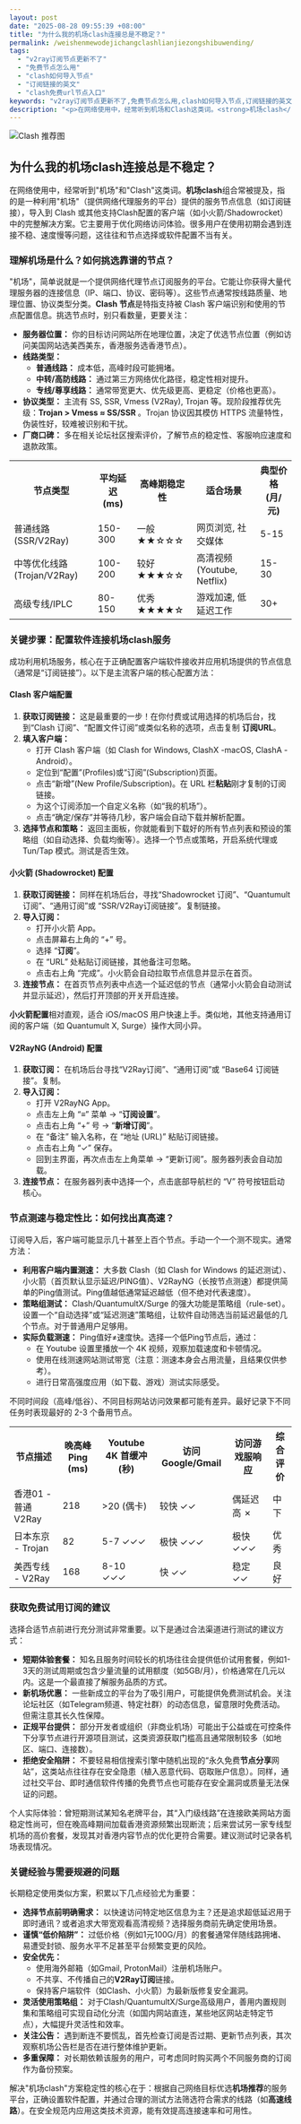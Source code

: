 ```yaml
---
layout: post
date: "2025-08-28 09:55:39 +08:00"
title: "为什么我的机场clash连接总是不稳定？"
permalink: /weishenmewodejichangclashlianjiezongshibuwending/
tags:
  - "v2ray订阅节点更新不了"
  - "免费节点怎么用"
  - "clash如何导入节点"
  - "订阅链接的英文"
  - "clash免费url节点入口"
keywords: "v2ray订阅节点更新不了,免费节点怎么用,clash如何导入节点,订阅链接的英文,clash免费url节点入口"
description: "<p>在网络使用中，经常听到机场和Clash这类词。<strong>机场clash</strong>组合常被提及，指的是一种利用机场（提供网络代理服务的平台）提供的服务节点信息（如订阅链接），导入到 Clash 或其他支持Clash配置的客户端（如小火箭/Shadowrocket）中的完整解决方案。它主要用于优化网络访问体验。很多用户在使用初期会遇到连接不稳、速度慢等问题，这往往和节点选择或软件配置不当有关。</p>"
---
```


![Clash 推荐图](https://clashjd.github.io/assets/img/免费机场节点推荐.png)

## 为什么我的机场clash连接总是不稳定？

<p>在网络使用中，经常听到"机场"和"Clash"这类词。<strong>机场clash</strong>组合常被提及，指的是一种利用"机场"（提供网络代理服务的平台）提供的服务节点信息（如订阅链接），导入到 Clash 或其他支持Clash配置的客户端（如小火箭/Shadowrocket）中的完整解决方案。它主要用于优化网络访问体验。很多用户在使用初期会遇到连接不稳、速度慢等问题，这往往和节点选择或软件配置不当有关。</p>
<h3>理解机场是什么？如何挑选靠谱的节点？</h3>
<p>"机场"，简单说就是一个提供网络代理节点订阅服务的平台。它能让你获得大量代理服务器的连接信息（IP、端口、协议、密码等）。这些节点通常按线路质量、地理位置、协议类型分类。<strong>Clash 节点</strong>是特指支持被 Clash 客户端识别和使用的节点配置信息。挑选节点时，别只看数量，更要关注：</p>
<ul>
<li><strong>服务器位置：</strong> 你的目标访问网站所在地理位置，决定了优选节点位置（例如访问美国网站选美西美东，香港服务选香港节点）。</li>
<li><strong>线路类型：</strong>
<ul>
<li><strong>普通线路：</strong> 成本低，高峰时段可能拥堵。</li>
<li><strong>中转/高防线路：</strong> 通过第三方网络优化路径，稳定性相对提升。</li>
<li><strong>专线/尊享线路：</strong> 通常带宽更大、优先级更高、更稳定（价格也更高）。</li>
</ul>
</li>
<li><strong>协议类型：</strong> 主流有 SS, SSR, Vmess (V2Ray), Trojan 等。现阶段推荐优先级：<strong>Trojan > Vmess ≈ SS/SSR</strong> 。Trojan 协议因其模仿 HTTPS 流量特性，伪装性好，较难被识别和干扰。</li>
<li><strong>厂商口碑：</strong> 多在相关论坛社区搜索评价，了解节点的稳定性、客服响应速度和退款政策。</li>
</ul>
<table>
<tr>
<th>节点类型</th>
<th>平均延迟 (ms)</th>
<th>高峰期稳定性</th>
<th>适合场景</th>
<th>典型价格 (月/元)</th>
</tr>
<tr>
<td>普通线路 (SSR/V2Ray)</td>
<td>150-300</td>
<td>一般 ★★☆☆☆</td>
<td>网页浏览, 社交媒体</td>
<td>5-15</td>
</tr>
<tr>
<td>中等优化线路 (Trojan/V2Ray)</td>
<td>100-200</td>
<td>较好 ★★★☆☆</td>
<td>高清视频 (Youtube, Netflix)</td>
<td>15-30</td>
</tr>
<tr>
<td>高级专线/IPLC</td>
<td>80-150</td>
<td>优秀 ★★★★☆</td>
<td>游戏加速, 低延迟工作</td>
<td>30+</td>
</tr>
</table>
<h3>关键步骤：配置软件连接<strong>机场clash</strong>服务</h3>
<p>成功利用机场服务，核心在于正确配置客户端软件接收并应用机场提供的节点信息（通常是“订阅链接”）。以下是主流客户端的核心配置方法：</p>
<h4>Clash 客户端配置</h4>
<ol>
<li><strong>获取订阅链接：</strong> 这是最重要的一步！在你付费或试用选择的机场后台，找到“Clash 订阅”、“配置文件订阅”或类似名称的选项，点击复制 <strong>订阅URL</strong>。</li>
<li><strong>填入客户端：</strong>
<ul>
<li>打开 Clash 客户端（如 Clash for Windows, ClashX -macOS, ClashA -Android）。</li>
<li>定位到“配置”(Profiles)或“订阅”(Subscription)页面。</li>
<li>点击“新增”(New Profile/Subscription)。在 URL 栏<strong>粘贴</strong>刚才复制的订阅链接。</li>
<li>为这个订阅添加一个自定义名称（如“我的机场”）。</li>
<li>点击“确定/保存”并等待几秒，客户端会自动下载并解析配置。</li>
</ul>
</li>
<li><strong>选择节点和策略：</strong> 返回主面板，你就能看到下载好的所有节点列表和预设的策略组（如自动选择、负载均衡等）。选择一个节点或策略，开启系统代理或 Tun/Tap 模式。测试是否生效。</li>
</ol>
<h4>小火箭 (Shadowrocket) 配置</h4>
<ol>
<li><strong>获取订阅链接：</strong> 同样在机场后台，寻找“Shadowrocket 订阅”、“Quantumult 订阅”、“通用订阅”或 “SSR/V2Ray订阅链接”。复制链接。</li>
<li><strong>导入订阅：</strong>
<ul>
<li>打开小火箭 App。</li>
<li>点击屏幕右上角的 “+” 号。</li>
<li>选择 “<strong>订阅</strong>”。</li>
<li>在 “URL” 处粘贴订阅链接，其他备注可忽略。</li>
<li>点击右上角 “完成”。小火箭会自动拉取节点信息并显示在首页。</li>
</ul>
</li>
<li><strong>连接节点：</strong> 在首页节点列表中点选一个延迟低的节点（通常小火箭会自动测试并显示延迟），然后打开顶部的开关开启连接。</li>
</ol>
<p><strong>小火箭配置</strong>相对直观，适合 iOS/macOS 用户快速上手。类似地，其他支持通用订阅的客户端（如 Quantumult X, Surge）操作大同小异。</p>
<h4>V2RayNG (Android) 配置</h4>
<ol>
<li><strong>获取订阅：</strong> 在机场后台寻找“V2Ray订阅”、“通用订阅”或 “Base64 订阅链接”。复制。</li>
<li><strong>导入订阅：</strong>
<ul>
<li>打开 V2RayNG App。</li>
<li>点击左上角 “≡” 菜单 -> “<strong>订阅设置</strong>”。</li>
<li>点击右上角 “+” 号 -> “<strong>新增订阅</strong>”。</li>
<li>在 “备注” 输入名称，在 “地址 (URL)” 粘贴订阅链接。</li>
<li>点击右上角 “✓” 保存。</li>
<li>回到主界面，再次点击左上角菜单 -> “更新订阅”。服务器列表会自动加载。</li>
</ul>
</li>
<li><strong>连接节点：</strong> 在服务器列表中选择一个，点击底部导航栏的 “V” 符号按钮启动核心。</li>
</ol>
<h3>节点测速与稳定性比：如何找出真高速？</h3>
<p>订阅导入后，客户端可能显示几十甚至上百个节点。手动一个一个测不现实。通常方法：</p>
<ul>
<li><strong>利用客户端内置测速：</strong> 大多数 Clash（如 Clash for Windows 的延迟测试）、小火箭（首页默认显示延迟/PING值）、V2RayNG（长按节点测速）都提供简单的Ping值测试。Ping值越低通常延迟越低（但不绝对代表速度）。</li>
<li><strong>策略组测试：</strong> Clash/QuantumultX/Surge 的强大功能是策略组（rule-set）。设置一个“自动选择”或“延迟测速”策略组，让软件自动筛选当前延迟最低的几个节点。对于普通用户足够用。</li>
<li><strong>实际负载测速：</strong> Ping值好≠速度快。选择一个低Ping节点后，通过：
<ul>
<li>在 Youtube 设置里播放一个 4K 视频，观察加载速度和卡顿情况。</li>
<li>使用在线测速网站测试带宽（注意：测速本身会占用流量，且结果仅供参考）。</li>
<li>进行日常高强度应用（如下载、游戏）测试实际感受。</li>
</ul>
</li>
</ul>
<p>不同时间段（高峰/低谷）、不同目标网站访问效果都可能有差异。最好记录下不同任务时表现最好的 2-3 个备用节点。</p>
<table>
<tr>
<th>节点描述</th>
<th>晚高峰 Ping (ms)</th>
<th>Youtube 4K 首缓冲(秒)</th>
<th>访问 Google/Gmail</th>
<th>访问游戏服响应</th>
<th>综合评价</th>
</tr>
<tr>
<td>香港01 - 普通 V2Ray</td>
<td>218</td>
<td>>20 (偶卡)</td>
<td>较快 ✓✓</td>
<td>偶延迟高 ✗</td>
<td>中下</td>
</tr>
<tr>
<td>日本东京 - Trojan</td>
<td>82</td>
<td>5-7 ✓✓✓</td>
<td>极快 ✓✓✓</td>
<td>极快 ✓✓✓</td>
<td>优秀</td>
</tr>
<tr>
<td>美西专线 - V2Ray</td>
<td>168</td>
<td>8-10 ✓✓✓</td>
<td>快 ✓✓</td>
<td>稳定 ✓✓</td>
<td>良好</td>
</tr>
</table>
<h3>获取免费试用订阅的建议</h3>
<p>选择合适节点前进行充分测试非常重要。以下是通过合法渠道进行测试的建议方式：</p>
<ul>
<li><strong>短期体验套餐：</strong> 知名且服务时间较长的机场往往会提供低价试用套餐，例如1-3天的测试周期或包含少量流量的试用额度（如5GB/月），价格通常在几元以内。这是一个最直接了解服务品质的方式。</li>
<li><strong>新机场优惠：</strong> 一些新成立的平台为了吸引用户，可能提供免费测试机会。关注论坛社区（如Telegram频道、特定社群）的动态信息，留意限时免费活动。但需注意其长久性保障。</li>
<li><strong>正规平台提供：</strong> 部分开发者或组织（非商业机场）可能出于公益或在可控条件下分享节点进行开源项目测试，这类资源获取门槛高且通常限制较多（如地区、端口、连接数）。</li>
<li><strong>拒绝安全陷阱：</strong> 不要轻易相信搜索引擎中随机出现的“永久免费<strong>节点分享</strong>网站”，这类站点往往存在安全隐患（植入恶意代码、窃取账户信息）。同样，通过社交平台、即时通信软件传播的免费节点也可能存在安全漏洞或质量无法保证的问题。</li>
</ul>
<p>个人实际体验：曾短期测试某知名老牌平台，其“入门级线路”在连接欧美网站方面稳定性尚可，但在晚高峰期间加载香港资源频繁出现断流；后来尝试另一家专线型机场的高价套餐，发现其对香港内容节点的优化更符合需要。建议测试时记录各机场表现情况。</p>
<h3>关键经验与需要规避的问题</h3>
<p>长期稳定使用类似方案，积累以下几点经验尤为重要：</p>
<ul>
<li><strong>选择节点前明确需求：</strong> 以快速访问特定地区信息为主？还是追求超低延迟用于即时通讯？或者追求大带宽观看高清视频？选择服务商前先确定使用场景。</li>
<strong></strong> <li><strong>谨慎“低价陷阱”：</strong> 过低价格（例如1元100G/月）的套餐通常伴随线路拥堵、易遭受封锁、服务水平不足甚至平台频繁变更的风险。</li>
<li><strong>安全优先：</strong>
<ul>
<li>使用海外邮箱（如Gmail, ProtonMail）注册机场账户。</li>
<li>不共享、不传播自己的<strong>V2Ray订阅</strong>链接。</li>
<li>保持客户端软件（如Clash、小火箭）为最新版修复安全漏洞。</li>
</ul>
</li>
<li><strong>灵活使用策略组：</strong> 对于Clash/QuantumultX/Surge高级用户，善用内置规则集和策略组可实现自动化分流（如国内网站直连，某些地区网站走特定节点），大幅提升灵活性和效率。</li>
<li><strong>关注公告：</strong> 遇到断连不要慌乱，首先检查订阅是否过期、更新节点列表，其次观察机场公告栏是否在进行整体维护更新。</li>
<li><strong>多重保障：</strong> 对长期依赖该服务的用户，可考虑同时购买两个不同服务商的订阅作为备份预案。</li>
</ul>
<p>解决"机场clash"方案稳定性的核心在于：根据自己网络目标优选<strong>机场推荐</strong>的服务平台，正确设置软件配置，并通过合理的测试方法筛选符合需求的线路（如<strong>高速线路</strong>）。在安全规范内应用这类技术资源，能有效提高连接速率和可用性。</p>